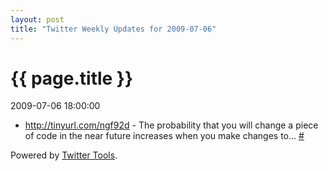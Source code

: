 ```yaml
---
layout: post
title: "Twitter Weekly Updates for 2009-07-06"
---
```


<h1> {{ page.title }} </h1> <p class='meta'>2009-07-06 18:00:00</p>

<ul class="aktt_tweet_digest">
	<li><a href="http://tinyurl.com/ngf92d" rel="nofollow">http://tinyurl.com/ngf92d</a> - The probability that you will change a piece of code in the near future increases when you make changes to... <a href="http://twitter.com/Joshua_C/statuses/2420039633">#</a></li>
</ul>
<p class="aktt_credit">Powered by <a href="http://alexking.org/projects/wordpress">Twitter Tools</a>.</p>